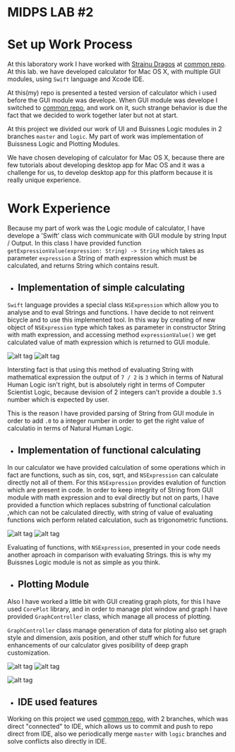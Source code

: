 # MIDPS LAB #2

# Set up Work Process

At this laboratory work I have worked with [Strainu Dragos](https://github.com/strdr4605) at [common repo](https://github.com/strdr4605/Calculator-OSX).
At this lab. we have developed calculator for Mac OS X, with multiple GUI modules, using `Swift` language and Xcode IDE. 

At this(my) repo is presented a tested version of calculator which i used before the GUI module was develope. When GUI module was develope I
switched to [common repo](https://github.com/strdr4605/Calculator-OSX), and work on it, such strange behavior is due the fact that
we decided to work together later but not at start.

At this project we divided our work of UI and Buissnes Logic modules in 2 branches `master` and `logic`. My part of work was implementation 
of Buissness Logic and Plotting Modules.

We have chosen developing of calculator for Mac OS X, because there are few tutorials about developing desktop app for Mac OS
and it was a challenge for us, to develop desktop app for this platform because it is really unique experience.

# Work Experience

Because my part of work was the Logic module of calculator, I have develope a 'Swift' class wich communicate with GUI module by
string Input / Output. In this class I have provided function `getExpressionValue(expression: String) -> String` which takes as parameter
`expression` a String of math expression which must be calculated, and returns String which contains result.

- ## Implementation of simple calculating

`Swift` language provides a special class `NSExpression` which allow you to analyse and to eval Strings and functions. I have
decide to not reinvent bicycle and to use this implemented tool. In this way by creating of new object of `NSExpression` type
which takes as parameter in constructor String with math expression, and accessing method `expressionValue()` we get calculated value of math expression which is returned to GUI module.

![alt tag](https://github.com/ASV44/MIDPS_LABS/blob/master/LAB2/screens/Screen%20Shot%202017-04-26%20at%2001.46.04.png) 
![alt tag](https://github.com/ASV44/MIDPS_LABS/blob/master/LAB2/screens/Screen%20Shot%202017-04-26%20at%2001.46.53.png)

Intersting fact is that using this method of evaluating String with mathematical expression the output of `7 / 2` is `3` which
in terms of Natural Human Logic isn't right, but is absolutely right in terms of Computer Scientist Logic, because devision of
2 integers can't provide a double `3.5` number which is expected by user.

This is the reason I have provided parsing of String from GUI module in order to add `.0` to a integer number in order to get
the right value of calculatio in terms of Natural Human Logic.

- ## Implementation of functional calculating

In our calculator we have provided calculation of some operations which in fact are functions, such as sin, cos, sqrt, and 
`NSExpression` can calculate directly not all of them. For this `NSExpression` provides evalution of function which are present in code. In order to keep integrity of String from GUI module with math expression and to eval directly but not on parts, I have provided a function which replaces substring of functional calculation ,which can not be calculated directly, with string of value of evaluating functions wich perform related calculation, such as trigonometric functions.

![alt tag](https://github.com/ASV44/MIDPS_LABS/blob/master/LAB2/screens/Screen%20Shot%202017-04-26%20at%2001.51.03.png)
![alt tag](https://github.com/ASV44/MIDPS_LABS/blob/master/LAB2/screens/Screen%20Shot%202017-04-26%20at%2001.53.01.png) 

Evaluating of functions, with `NSExpression`, presented in your code needs another aproach in comparison with evaluating 
Strings. this is why my Buissnes Logic module is not as simple as you think.

- ## Plotting Module

Also I have worked a little bit with GUI creating graph plots, for this I have used `CorePlot` library, and in order to manage
plot window and graph I have provided `GraphController` class, which manage all process of plotting.

`GraphController` class manage generation of data for ploting also set graph style and dimension, axis position, and other stuff which for future enhancements of our calculator gives posibility of deep graph customization.

![alt tag](https://github.com/ASV44/MIDPS_LABS/blob/master/LAB2/screens/Screen%20Shot%202017-04-26%20at%2001.55.58.png)
![alt tag](https://github.com/ASV44/MIDPS_LABS/blob/master/LAB2/screens/Screen%20Shot%202017-04-26%20at%2001.56.07.png)

![alt tag](https://github.com/ASV44/MIDPS_LABS/blob/master/LAB2/screens/Screen%20Shot%202017-04-26%20at%2001.54.01.png)

- ## IDE used features

Working on this project we used [common repo](https://github.com/strdr4605/Calculator-OSX), with 2 branches, which was direct
"connected" to IDE, which allows us to commit and push to repo direct from IDE, also we periodically merge `master` with  `logic`
branches and solve conflicts also directly in IDE.

